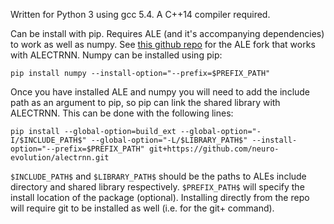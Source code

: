 Written for Python 3 using gcc 5.4. A C++14 compiler required.

Can be install with pip. Requires ALE (and it's accompanying dependencies) to work as well as numpy. See [this github repo](https://github.com/neuro-evolution/arcade-learning-environment) for the ALE fork that works with ALECTRNN. Numpy can be installed using pip:

```
pip install numpy --install-option="--prefix=$PREFIX_PATH"
```

Once you have installed ALE and numpy you will need to add the include path as an argument to pip, so pip can link the shared library with ALECTRNN. This can be done with the following lines:

```
pip install --global-option=build_ext --global-option="-I/$INCLUDE_PATH$" --global-option="-L/$LIBRARY_PATH$" --install-option="--prefix=$PREFIX_PATH" git+https://github.com/neuro-evolution/alectrnn.git
```

`$INCLUDE_PATH$` and `$LIBRARY_PATH$` should be the paths to ALEs include directory and shared library respectively. `$PREFIX_PATH$` will specify the install location of the package (optional). Installing directly from the repo will require git to be installed as well (i.e. for the git+ command).